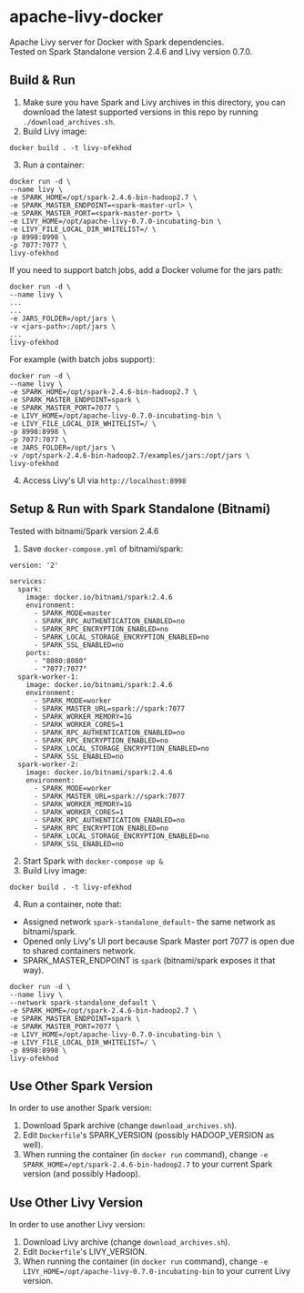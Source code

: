 # apache-livy-docker
Apache Livy server for Docker with Spark dependencies.  
Tested on Spark Standalone version 2.4.6 and Livy version 0.7.0.  

## Build & Run
1. Make sure you have Spark and Livy archives in this directory, you can download the latest supported versions in this repo by running `./download_archives.sh`.  
2. Build Livy image:
~~~
docker build . -t livy-ofekhod
~~~
3. Run a container:  
~~~
docker run -d \
--name livy \
-e SPARK_HOME=/opt/spark-2.4.6-bin-hadoop2.7 \
-e SPARK_MASTER_ENDPOINT=<spark-master-url> \
-e SPARK_MASTER_PORT=<spark-master-port> \
-e LIVY_HOME=/opt/apache-livy-0.7.0-incubating-bin \
-e LIVY_FILE_LOCAL_DIR_WHITELIST=/ \
-p 8998:8998 \
-p 7077:7077 \
livy-ofekhod
~~~  

If you need to support batch jobs, add a Docker volume for the jars path:  
~~~
docker run -d \
--name livy \
...
...
-e JARS_FOLDER=/opt/jars \
-v <jars-path>:/opt/jars \
...
livy-ofekhod
~~~  

For example (with batch jobs support):  
~~~
docker run -d \
--name livy \
-e SPARK_HOME=/opt/spark-2.4.6-bin-hadoop2.7 \
-e SPARK_MASTER_ENDPOINT=spark \
-e SPARK_MASTER_PORT=7077 \
-e LIVY_HOME=/opt/apache-livy-0.7.0-incubating-bin \
-e LIVY_FILE_LOCAL_DIR_WHITELIST=/ \
-p 8998:8998 \
-p 7077:7077 \
-e JARS_FOLDER=/opt/jars \
-v /opt/spark-2.4.6-bin-hadoop2.7/examples/jars:/opt/jars \
livy-ofekhod
~~~  
4. Access Livy's UI via `http://localhost:8998`    
  
## Setup & Run with Spark Standalone (Bitnami)
Tested with bitnami/Spark version 2.4.6
1. Save `docker-compose.yml` of bitnami/spark:  
~~~
version: '2'

services:
  spark:
    image: docker.io/bitnami/spark:2.4.6
    environment:
      - SPARK_MODE=master
      - SPARK_RPC_AUTHENTICATION_ENABLED=no
      - SPARK_RPC_ENCRYPTION_ENABLED=no
      - SPARK_LOCAL_STORAGE_ENCRYPTION_ENABLED=no
      - SPARK_SSL_ENABLED=no
    ports:
      - "8080:8080"
      - "7077:7077"
  spark-worker-1:
    image: docker.io/bitnami/spark:2.4.6
    environment:
      - SPARK_MODE=worker
      - SPARK_MASTER_URL=spark://spark:7077
      - SPARK_WORKER_MEMORY=1G
      - SPARK_WORKER_CORES=1
      - SPARK_RPC_AUTHENTICATION_ENABLED=no
      - SPARK_RPC_ENCRYPTION_ENABLED=no
      - SPARK_LOCAL_STORAGE_ENCRYPTION_ENABLED=no
      - SPARK_SSL_ENABLED=no
  spark-worker-2:
    image: docker.io/bitnami/spark:2.4.6
    environment:
      - SPARK_MODE=worker
      - SPARK_MASTER_URL=spark://spark:7077
      - SPARK_WORKER_MEMORY=1G
      - SPARK_WORKER_CORES=1
      - SPARK_RPC_AUTHENTICATION_ENABLED=no
      - SPARK_RPC_ENCRYPTION_ENABLED=no
      - SPARK_LOCAL_STORAGE_ENCRYPTION_ENABLED=no
      - SPARK_SSL_ENABLED=no
~~~  
2. Start Spark with `docker-compose up &`  
3. Build Livy image:
~~~
docker build . -t livy-ofekhod
~~~  
4. Run a container, note that:  

* Assigned network `spark-standalone_default`- the same network as bitnami/spark.  
* Opened only Livy's UI port because Spark Master port 7077 is open due to shared containers network.  
* SPARK_MASTER_ENDPOINT is `spark` (bitnami/spark exposes it that way).  
~~~
docker run -d \
--name livy \
--network spark-standalone_default \
-e SPARK_HOME=/opt/spark-2.4.6-bin-hadoop2.7 \
-e SPARK_MASTER_ENDPOINT=spark \
-e SPARK_MASTER_PORT=7077 \
-e LIVY_HOME=/opt/apache-livy-0.7.0-incubating-bin \
-e LIVY_FILE_LOCAL_DIR_WHITELIST=/ \
-p 8998:8998 \
livy-ofekhod
~~~
  
## Use Other Spark Version  
In order to use another Spark version:  
1. Download Spark archive (change `download_archives.sh`).  
2. Edit `Dockerfile`'s SPARK_VERSION (possibly HADOOP_VERSION as well).  
3. When running the container (in `docker run` command), change `-e SPARK_HOME=/opt/spark-2.4.6-bin-hadoop2.7` to your current Spark version (and possibly Hadoop).  

## Use Other Livy Version
In order to use another Livy version:  
1. Download Livy archive (change `download_archives.sh`).  
2. Edit `Dockerfile`'s LIVY_VERSION.  
3. When running the container (in `docker run` command), change `-e LIVY_HOME=/opt/apache-livy-0.7.0-incubating-bin` to your current Livy version.    
